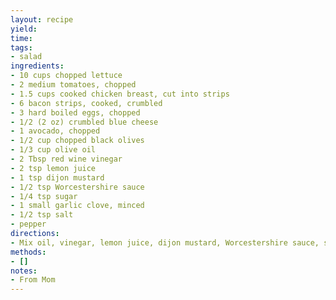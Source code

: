 ```yaml
---
layout: recipe
yield: 
time: 
tags:
- salad
ingredients:
- 10 cups chopped lettuce
- 2 medium tomatoes, chopped
- 1.5 cups cooked chicken breast, cut into strips
- 6 bacon strips, cooked, crumbled
- 3 hard boiled eggs, chopped
- 1/2 (2 oz) crumbled blue cheese
- 1 avocado, chopped
- 1/2 cup chopped black olives
- 1/3 cup olive oil
- 2 Tbsp red wine vinegar
- 2 tsp lemon juice
- 1 tsp dijon mustard
- 1/2 tsp Worcestershire sauce
- 1/4 tsp sugar
- 1 small garlic clove, minced
- 1/2 tsp salt
- pepper
directions:
- Mix oil, vinegar, lemon juice, dijon mustard, Worcestershire sauce, sugar, garlic, salt and pepper to make the dressing
methods:
- []
notes:
- From Mom
---
```

